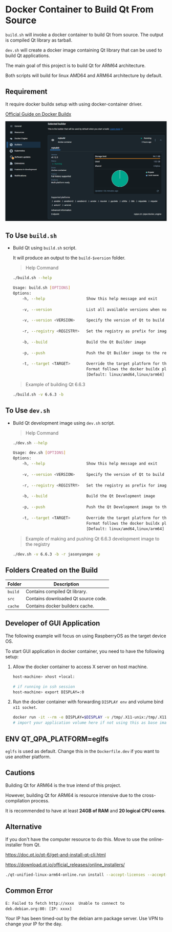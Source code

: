 

# Docker Container to Build Qt From Source

`build.sh` will invoke a docker container to build Qt from source. The output is compiled Qt library as tarball.

`dev.sh` will create a docker image containing Qt library that can be used to build Qt applications.

The main goal of this project is to build Qt for ARM64 architecture.

Both scripts will build for linux AMD64 and ARM64 architecture by default.



## Requirement

It require docker buildx setup with using docker-container driver.

[Official Guide on Docker Buildx](https://docs.docker.com/reference/cli/docker/buildx/create/#driver)

![Docker Buildx](docs/img/builder.png)




## To Use `build.sh`

- Build Qt using `build.sh` script.
  
	It will produce an output to the `build-$version` folder.

	> Help Command
	```bash
	./build.sh --help
	```
	```bash
	Usage: build.sh [OPTIONS]
	Options:
        -h, --help                  Show this help message and exit

        -v, --version               List all available versions when no version specified

        -v, --version <VERSION>     Specify the version of Qt to build

        -r, --registry <REGISTRY>   Set the registry as prefix for image name

        -b, --build                 Build the Qt Builder image

        -p, --push                  Push the Qt Builder image to the registry

        -t, --target <TARGET>       Override the target platform for the image
                                    Format follows the docker buildx platform format
	                                [Default: linux/amd64,linux/arm64]
	```

	> Example of building Qt 6.6.3
	```bash
	./build.sh -v 6.6.3 -b
	```


## To Use `dev.sh`

- Build Qt development image using `dev.sh` script.

	> Help Command
	```bash
	./dev.sh --help
	```
	```bash
	Usage: dev.sh [OPTIONS]
	Options:
        -h, --help                  Show this help message and exit

        -v, --version <VERSION>     Specify the version of Qt to build

        -r, --registry <REGISTRY>   Set the registry as prefix for image name

        -b, --build                 Build the Qt Development image

        -p, --push                  Push the Qt Development image to the registry

        -t, --target <TARGET>       Override the target platform for the image
                                    Format follows the docker buildx platform format
	                                [Default: linux/amd64,linux/arm64]
	```

	> Example of making and pushing Qt 6.6.3 development image to the registry
	```bash
	./dev.sh -v 6.6.3 -b -r jasonyangee -p
	```



## Folders Created on the Build

| Folder | Description |
| ------ | ----------- |
| `build` | Contains compiled Qt library. |
| `src` | Contains downloaded Qt source code. |
| `cache` | Contains docker builderx cache. |




## Developer of GUI Application

The following example will focus on using RaspberryOS as the target device OS.

To start GUI application in docker container, you need to have the following setup:

1. Allow the docker container to access X server on host machine.
	```bash
	host-machine> xhost +local:
	```
	```bash
	# if running in ssh session
	host-machine> export DISPLAY=:0
	```

2. Run the docker container with forwarding `DISPLAY env` and volume bind `x11 socket`.
	```bash
	docker run -it --rm -e DISPLAY=$DISPLAY -v /tmp/.X11-unix:/tmp/.X11-unix <image_name>
	# import your application volume here if not using this as base image to build your application custom image
	```




## ENV QT_QPA_PLATFORM=eglfs

`eglfs` is used as default. Change this in the `Dockerfile.dev` if you want to use another platform.



## Cautions

Building Qt for ARM64 is the true intend of this project.

However, building Qt for ARM64 is resource intensive due to the cross-compilation process.

It is recommended to have at least **24GB of RAM** and **20 logical CPU cores**.


## Alternative

If you don't have the computer resource to do this. Move to use the online-installer from Qt.

https://doc.qt.io/qt-6/get-and-install-qt-cli.html

https://download.qt.io/official_releases/online_installers/


```bash
./qt-unified-linux-arm64-online.run install --accept-licenses --accept-messages --accept-obligations --confirm-command --email {qt-account-email} --pw {qt-account-pass} --root /opt/Qt6 qt.qt6.670.src qt.qt6.670.linux_gcc_arm64 qt.qt6.670.addons.qtmultimedia qt.qt6.670.addons.qtserialport qt.qt6.670.debug_info qt.qt6.670.addons.qtcharts qt.qt6.670.qtwaylandcompositor qt.qt6.670.addons qt.qt6.670.debug_info
```


## Common Error

```E: Failed to fetch http://xxxx  Unable to connect to deb.debian.org:80: [IP: xxxx]```

Your IP has been timed-out by the debian arm package server. Use VPN to change your IP for the day.